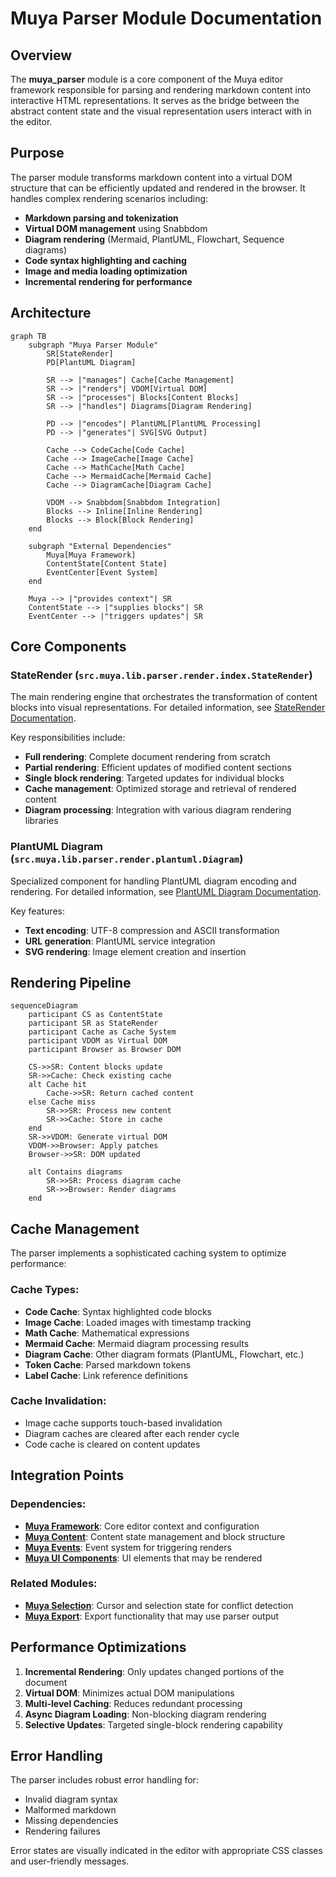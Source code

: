 # Muya Parser Module Documentation

## Overview

The **muya_parser** module is a core component of the Muya editor framework responsible for parsing and rendering markdown content into interactive HTML representations. It serves as the bridge between the abstract content state and the visual representation users interact with in the editor.

## Purpose

The parser module transforms markdown content into a virtual DOM structure that can be efficiently updated and rendered in the browser. It handles complex rendering scenarios including:

- **Markdown parsing and tokenization**
- **Virtual DOM management** using Snabbdom
- **Diagram rendering** (Mermaid, PlantUML, Flowchart, Sequence diagrams)
- **Code syntax highlighting and caching**
- **Image and media loading optimization**
- **Incremental rendering for performance**

## Architecture

```mermaid
graph TB
    subgraph "Muya Parser Module"
        SR[StateRender]
        PD[PlantUML Diagram]
        
        SR --> |"manages"| Cache[Cache Management]
        SR --> |"renders"| VDOM[Virtual DOM]
        SR --> |"processes"| Blocks[Content Blocks]
        SR --> |"handles"| Diagrams[Diagram Rendering]
        
        PD --> |"encodes"| PlantUML[PlantUML Processing]
        PD --> |"generates"| SVG[SVG Output]
        
        Cache --> CodeCache[Code Cache]
        Cache --> ImageCache[Image Cache]
        Cache --> MathCache[Math Cache]
        Cache --> MermaidCache[Mermaid Cache]
        Cache --> DiagramCache[Diagram Cache]
        
        VDOM --> Snabbdom[Snabbdom Integration]
        Blocks --> Inline[Inline Rendering]
        Blocks --> Block[Block Rendering]
    end
    
    subgraph "External Dependencies"
        Muya[Muya Framework]
        ContentState[Content State]
        EventCenter[Event System]
    end
    
    Muya --> |"provides context"| SR
    ContentState --> |"supplies blocks"| SR
    EventCenter --> |"triggers updates"| SR
```

## Core Components

### StateRender (`src.muya.lib.parser.render.index.StateRender`)

The main rendering engine that orchestrates the transformation of content blocks into visual representations. For detailed information, see [StateRender Documentation](state_render.md).

Key responsibilities include:
- **Full rendering**: Complete document rendering from scratch
- **Partial rendering**: Efficient updates of modified content sections
- **Single block rendering**: Targeted updates for individual blocks
- **Cache management**: Optimized storage and retrieval of rendered content
- **Diagram processing**: Integration with various diagram rendering libraries

### PlantUML Diagram (`src.muya.lib.parser.render.plantuml.Diagram`)

Specialized component for handling PlantUML diagram encoding and rendering. For detailed information, see [PlantUML Diagram Documentation](plantuml_diagram.md).

Key features:
- **Text encoding**: UTF-8 compression and ASCII transformation
- **URL generation**: PlantUML service integration
- **SVG rendering**: Image element creation and insertion

## Rendering Pipeline

```mermaid
sequenceDiagram
    participant CS as ContentState
    participant SR as StateRender
    participant Cache as Cache System
    participant VDOM as Virtual DOM
    participant Browser as Browser DOM
    
    CS->>SR: Content blocks update
    SR->>Cache: Check existing cache
    alt Cache hit
        Cache->>SR: Return cached content
    else Cache miss
        SR->>SR: Process new content
        SR->>Cache: Store in cache
    end
    SR->>VDOM: Generate virtual DOM
    VDOM->>Browser: Apply patches
    Browser->>SR: DOM updated
    
    alt Contains diagrams
        SR->>SR: Process diagram cache
        SR->>Browser: Render diagrams
    end
```

## Cache Management

The parser implements a sophisticated caching system to optimize performance:

### Cache Types:
- **Code Cache**: Syntax highlighted code blocks
- **Image Cache**: Loaded images with timestamp tracking
- **Math Cache**: Mathematical expressions
- **Mermaid Cache**: Mermaid diagram processing results
- **Diagram Cache**: Other diagram formats (PlantUML, Flowchart, etc.)
- **Token Cache**: Parsed markdown tokens
- **Label Cache**: Link reference definitions

### Cache Invalidation:
- Image cache supports touch-based invalidation
- Diagram caches are cleared after each render cycle
- Code cache is cleared on content updates

## Integration Points

### Dependencies:
- **[Muya Framework](muya_framework.md)**: Core editor context and configuration
- **[Muya Content](muya_content.md)**: Content state management and block structure
- **[Muya Events](muya_events.md)**: Event system for triggering renders
- **[Muya UI Components](muya_ui_components.md)**: UI elements that may be rendered

### Related Modules:
- **[Muya Selection](muya_selection.md)**: Cursor and selection state for conflict detection
- **[Muya Export](muya_export.md)**: Export functionality that may use parser output

## Performance Optimizations

1. **Incremental Rendering**: Only updates changed portions of the document
2. **Virtual DOM**: Minimizes actual DOM manipulations
3. **Multi-level Caching**: Reduces redundant processing
4. **Async Diagram Loading**: Non-blocking diagram rendering
5. **Selective Updates**: Targeted single-block rendering capability

## Error Handling

The parser includes robust error handling for:
- Invalid diagram syntax
- Malformed markdown
- Missing dependencies
- Rendering failures

Error states are visually indicated in the editor with appropriate CSS classes and user-friendly messages.